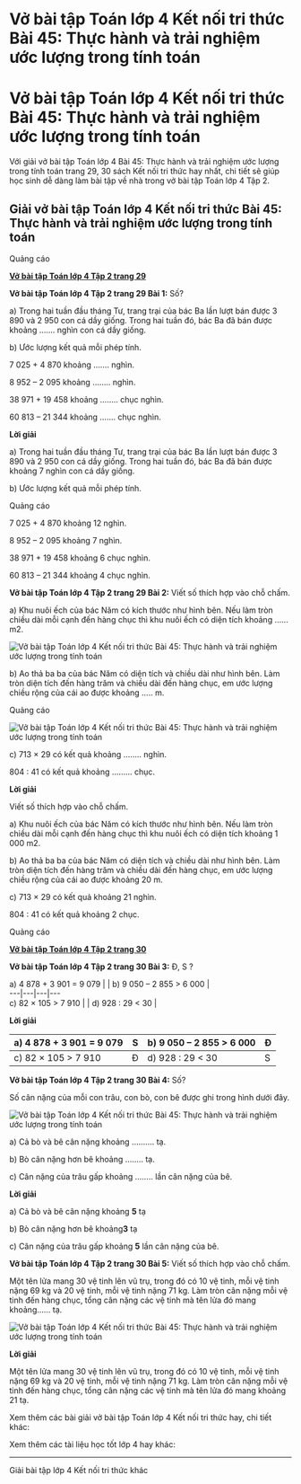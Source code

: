 # Vở bài tập Toán lớp 4 Kết nối tri thức Bài 45: Thực hành và trải nghiệm ước lượng trong tính toán

# Vở bài tập Toán lớp 4 Kết nối tri thức Bài 45: Thực hành và trải nghiệm ước lượng trong tính toán

Với giải vở bài tập Toán lớp 4 Bài 45: Thực hành và trải nghiệm ước lượng trong tính toán trang 29, 30 sách Kết nối tri thức hay nhất, chi tiết sẽ giúp học sinh dễ dàng làm bài tập về nhà trong vở bài tập Toán lớp 4 Tập 2.

## Giải vở bài tập Toán lớp 4 Kết nối tri thức Bài 45: Thực hành và trải nghiệm ước lượng trong tính toán

Quảng cáo

[**Vở bài tập Toán lớp 4 Tập 2 trang 29**](https://vietjack.com/vbt-toan-4-kn/vbt-toan-lop-4-tap-2-trang-29-ket-noi.jsp)

**Vở bài tập Toán lớp 4 Tập 2 trang 29 Bài 1:** Số?

a) Trong hai tuần đầu tháng Tư, trang trại của bác Ba lần lượt bán được 3 890 và 2 950 con cá dầy giống. Trong hai tuần đó, bác Ba đã bán được khoảng ……. nghìn con cá dầy giống.

b) Ước lượng kết quả mỗi phép tính.

7 025 + 4 870 khoảng ……. nghìn.

8 952 – 2 095 khoảng …….. nghìn.

38 971 + 19 458 khoảng …….. chục nghìn.

60 813 – 21 344 khoảng ……. chục nghìn.

**Lời giải**

a) Trong hai tuần đầu tháng Tư, trang trại của bác Ba lần lượt bán được 3 890 và 2 950 con cá dầy giống. Trong hai tuần đó, bác Ba đã bán được khoảng 7 nghìn con cá dầy giống.

b) Ước lượng kết quả mỗi phép tính.

Quảng cáo

7 025 + 4 870 khoảng 12 nghìn.

8 952 – 2 095 khoảng 7 nghìn.

38 971 + 19 458 khoảng 6 chục nghìn.

60 813 – 21 344 khoảng 4 chục nghìn.

**Vở bài tập Toán lớp 4 Tập 2 trang 29 Bài 2:** Viết số thích hợp vào chỗ chấm.

a) Khu nuôi ếch của bác Năm có kích thước như hình bên. Nếu làm tròn chiều dài mỗi cạnh đến hàng chục thì khu nuôi ếch có diện tích khoảng …… m2.

![Vở bài tập Toán lớp 4 Kết nối tri thức Bài 45: Thực hành và trải nghiệm ước lượng trong tính toán](https://vietjack.com/vbt-toan-4-kn/images/bai-45-thuc-hanh-va-trai-nghiem-uoc-luong-trong-tinh-toan.PNG)

b) Ao thả ba ba của bác Năm có diện tích và chiều dài như hình bên. Làm tròn diện tích đến hàng trăm và chiều dài đến hàng chục, em ước lượng chiều rộng của cái ao được khoảng ….. m.

Quảng cáo

![Vở bài tập Toán lớp 4 Kết nối tri thức Bài 45: Thực hành và trải nghiệm ước lượng trong tính toán](https://vietjack.com/vbt-toan-4-kn/images/bai-45-thuc-hanh-va-trai-nghiem-uoc-luong-trong-tinh-toan-1.PNG)

c) 713 × 29 có kết quả khoảng …….. nghìn.

804 : 41 có kết quả khoảng ……… chục.

**Lời giải**

Viết số thích hợp vào chỗ chấm.

a) Khu nuôi ếch của bác Năm có kích thước như hình bên. Nếu làm tròn chiều dài mỗi cạnh đến hàng chục thì khu nuôi ếch có diện tích khoảng 1 000 m2.

b) Ao thả ba ba của bác Năm có diện tích và chiều dài như hình bên. Làm tròn diện tích đến hàng trăm và chiều dài đến hàng chục, em ước lượng chiều rộng của cái ao được khoảng 20 m.

c) 713 × 29 có kết quả khoảng 21 nghìn.

804 : 41 có kết quả khoảng 2 chục.

Quảng cáo

[**Vở bài tập Toán lớp 4 Tập 2 trang 30**](https://vietjack.com/vbt-toan-4-kn/vbt-toan-lop-4-tap-2-trang-30-ket-noi.jsp)

**Vở bài tập Toán lớp 4 Tập 2 trang 30 Bài 3:** Đ, S ?

a) 4 878 + 3 901 = 9 079  |  |  b) 9 050 – 2 855 > 6 000 |   
---|---|---|---  
c) 82 × 105 > 7 910 |  |  d) 928 : 29 < 30 |   
  
**Lời giải**

a) 4 878 + 3 901 = 9 079  |  S |  b) 9 050 – 2 855 > 6 000 |  Đ  
---|---|---|---  
c) 82 × 105 > 7 910 |  Đ |  d) 928 : 29 < 30 |  S  
  
**Vở bài tập Toán lớp 4 Tập 2 trang 30 Bài 4:** Số?

Số cân nặng của mỗi con trâu, con bò, con bê được ghi trong hình dưới đây.

![Vở bài tập Toán lớp 4 Kết nối tri thức Bài 45: Thực hành và trải nghiệm ước lượng trong tính toán](https://vietjack.com/vbt-toan-4-kn/images/bai-45-thuc-hanh-va-trai-nghiem-uoc-luong-trong-tinh-toan-2.PNG)

a) Cả bò và bê cân nặng khoảng ………. tạ.

b) Bò cân nặng hơn bê khoảng …….. tạ.

c) Cân nặng của trâu gấp khoảng …….. lần cân nặng của bê.

**Lời giải**

a) Cả bò và bê cân nặng khoảng **5** tạ

b) Bò cân nặng hơn bê khoảng**3** tạ

c) Cân nặng của trâu gấp khoảng **5** lần cân nặng của bê.

**Vở bài tập Toán lớp 4 Tập 2 trang 30 Bài 5:** Viết số thích hợp vào chỗ chấm.

Một tên lửa mang 30 vệ tinh lên vũ trụ, trong đó có 10 vệ tinh, mỗi vệ tinh nặng 69 kg và 20 vệ tinh, mỗi vệ tinh nặng 71 kg. Làm tròn cân nặng mỗi vệ tinh đến hàng chục, tổng cân nặng các vệ tinh mà tên lửa đó mang khoảng…… tạ.

![Vở bài tập Toán lớp 4 Kết nối tri thức Bài 45: Thực hành và trải nghiệm ước lượng trong tính toán](https://vietjack.com/vbt-toan-4-kn/images/bai-45-thuc-hanh-va-trai-nghiem-uoc-luong-trong-tinh-toan-3.PNG)

**Lời giải**

Một tên lửa mang 30 vệ tinh lên vũ trụ, trong đó có 10 vệ tinh, mỗi vệ tinh nặng 69 kg và 20 vệ tinh, mỗi vệ tinh nặng 71 kg. Làm tròn cân nặng mỗi vệ tinh đến hàng chục, tổng cân nặng các vệ tinh mà tên lửa đó mang khoảng 21 tạ.

Xem thêm các bài giải vở bài tập Toán lớp 4 Kết nối tri thức hay, chi tiết khác:

Xem thêm các tài liệu học tốt lớp 4 hay khác:

* * *

Giải bài tập lớp 4 Kết nối tri thức khác
